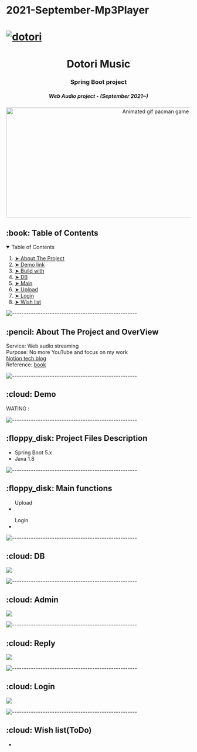# 2021-September-Mp3Player
# [![dotori](https://user-images.githubusercontent.com/72185011/133431479-878f1d0f-d1bc-404a-b0f0-c9d1ff93253c.png)](https://www.youtube.com/watch?v=Tt3UGV4Hz9I)
<h1 align="center"> Dotori Music </h1> 
<h3 align="center"> Spring Boot project </h3>
<h5 align="center"> Web Audio project - (September 2021~) </h5>

<p align="center"> 
  <img src="https://user-images.githubusercontent.com/72185011/133432288-860ef0e4-0e5d-4b6d-89b4-40f0cd60bdde.gif" alt="Animated gif pacman game" height="300px" width="800">
</p>


<!-- TABLE OF CONTENTS -->
<h2 id="table-of-contents"> :book: Table of Contents</h2>

<details open="open">
  <summary>Table of Contents</summary>
  <ol>
    <li><a href="#about-the-project"> ➤ About The Project</a></li>
    <li><a href="#demo"> ➤ Demo link</a></li>
    <li><a href="#buildwith"> ➤ Build with</a></li>
    <li><a href="#db"> ➤ DB </a></li>
    <li><a href="#main"> ➤ Main </a></li>
    <li><a href="#upload"> ➤ Upload </a></li>
    <li><a href="#login"> ➤ Login </a></li>
    <li><a href="#Wishlist"> ➤ Wish list </a></li>
  </ol>
</details>

![-----------------------------------------------------](https://raw.githubusercontent.com/andreasbm/readme/master/assets/lines/rainbow.png)

<!-- ABOUT THE PROJECT -->
<h2 id="about-the-project"> :pencil: About The Project and OverView</h2>

<p align="justify"> 
  Service: Web audio streaming<br/>
  Purpose: No more YouTube and focus on my work<br/>
  <a href="https://exultant-hub-53c.notion.site/46f6dbd8fda74ee78393175573cd1022"> Notion tech blog<br/><a/>
  Reference: <a href="http://www.kyobobook.co.kr/product/detailViewKor.laf?ejkGb=KOR&mallGb=KOR&barcode=9788965402602"> book </a>
</p>

![-----------------------------------------------------](https://raw.githubusercontent.com/andreasbm/readme/master/assets/lines/rainbow.png)

<!-- DEMO -->
<h2 id="demo"> :cloud: Demo</h2>
WATING : 

![-----------------------------------------------------](https://raw.githubusercontent.com/andreasbm/readme/master/assets/lines/rainbow.png)
<!-- PROJECT FILES DESCRIPTION -->
<h2 id="buildwith"> :floppy_disk: Project Files Description</h2>

- Spring Boot 5.x
- Java 1.8

![-----------------------------------------------------](https://raw.githubusercontent.com/andreasbm/readme/master/assets/lines/rainbow.png)

<!-- PROJECT FILES DESCRIPTION -->
<h2 id="buildwith"> :floppy_disk: Main functions</h2>

<ul>
  Upload
  <li></li>
</ul>
  
<ul>  
  Login
  <li></li>

</ul>

![-----------------------------------------------------](https://raw.githubusercontent.com/andreasbm/readme/master/assets/lines/rainbow.png)
<!-- DEMO -->
<h2 id="db"> :cloud: DB</h2>

![](https://user-images.githubusercontent.com/72185011/133433765-c4fb94f6-1e73-4420-8c91-931697d65c50.jpg)

![-----------------------------------------------------](https://raw.githubusercontent.com/andreasbm/readme/master/assets/lines/rainbow.png)

<!-- DEMO -->
<h2 id="main"> :cloud: Admin</h2>

![](https://user-images.githubusercontent.com/72185011/133433765-c4fb94f6-1e73-4420-8c91-931697d65c50.jpg)

![-----------------------------------------------------](https://raw.githubusercontent.com/andreasbm/readme/master/assets/lines/rainbow.png)

<h2 id="upload"> :cloud: Reply</h2>

![](https://user-images.githubusercontent.com/72185011/133433765-c4fb94f6-1e73-4420-8c91-931697d65c50.jpg)

![-----------------------------------------------------](https://raw.githubusercontent.com/andreasbm/readme/master/assets/lines/rainbow.png)

<!-- DEMO -->
<h2 id="login"> :cloud: Login</h2>

![](https://user-images.githubusercontent.com/72185011/133433765-c4fb94f6-1e73-4420-8c91-931697d65c50.jpg)

![-----------------------------------------------------](https://raw.githubusercontent.com/andreasbm/readme/master/assets/lines/rainbow.png)

<h2 id="Wishlist"> :cloud: Wish list(ToDo)</h2>
<ul>
  <li></li>
</ul>
